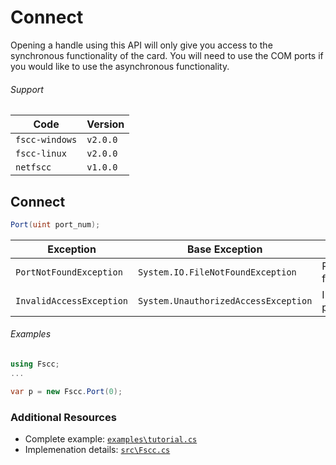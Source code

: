 # Connect

Opening a handle using this API will only give you access to the
synchronous functionality of the card. You will need to use the COM ports
if you would like to use the asynchronous functionality.

###### Support
| Code           | Version
| -------------- | --------
| `fscc-windows` | `v2.0.0` 
| `fscc-linux`   | `v2.0.0` 
| `netfscc`      | `v1.0.0`


## Connect
```c#
Port(uint port_num);
```

| Exception                | Base Exception                       | Cause
| ------------------------ | ------------------------------------ | ------------------------
| `PortNotFoundException`  | `System.IO.FileNotFoundException`    | Port not found
| `InvalidAccessException` | `System.UnauthorizedAccessException` | Insufficient permissions

###### Examples
```c#
using Fscc;
...

var p = new Fscc.Port(0);
```


### Additional Resources
- Complete example: [`examples\tutorial.cs`](https://github.com/commtech/netfscc/blob/master/examples/tutorial.cs)
- Implemenation details: [`src\Fscc.cs`](https://github.com/commtech/netfscc/blob/master/src/Fscc.cs)
